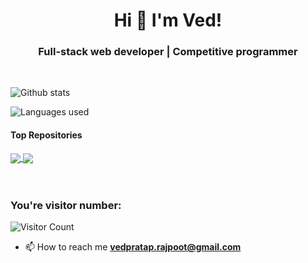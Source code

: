 <h1 align="center">Hi 👋 I'm Ved!</h1>
<h3 align="center">Full-stack web developer | Competitive programmer </h3>
<br>
<!--
**ved-rajpoot/ved-rajpoot** is a ✨ _special_ ✨ repository because its `README.md` (this file) appears on your GitHub profile.

Here are some ideas to get you started:

- 🔭 I’m currently working on ...
- 🌱 I’m currently learning ...
- 👯 I’m looking to collaborate on ...
- 🤔 I’m looking for help with ...
- 💬 Ask me about ...
- 📫 How to reach me: ...
- 😄 Pronouns: ...
- ⚡ Fun fact: ...
-->



<!-- <code><img height="20" src="https://raw.githubusercontent.com/github/explore/80688e429a7d4ef2fca1e82350fe8e3517d3494d/topics/javascript/javascript.png"></code> -->
<!-- <code><img height="20" src="https://raw.githubusercontent.com/github/explore/80688e429a7d4ef2fca1e82350fe8e3517d3494d/topics/react/react.png"></code> -->
<!-- <code><img height="20" src="https://raw.githubusercontent.com/github/explore/80688e429a7d4ef2fca1e82350fe8e3517d3494d/topics/nodejs/nodejs.png"></code> -->
<!-- <code><img height="20" src="https://raw.githubusercontent.com/github/explore/5c058a388828bb5fde0bcafd4bc867b5bb3f26f3/topics/cpp/cpp.png"></code> -->
<!-- <code><img height="20" src="https://raw.githubusercontent.com/github/explore/80688e429a7d4ef2fca1e82350fe8e3517d3494d/topics/bootstrap/bootstrap.png"></code>     -->


![Github stats](https://github-readme-stats-beryl.vercel.app/api?username=ved-rajpoot&show_icons=true&title_color=fff&icon_color=79ff97&text_color=9f9f9f&bg_color=151515)

![Languages used](https://github-readme-stats.vercel.app/api/top-langs/?username=ved-rajpoot&layout=compact&show_icons=true&title_color=fff&icon_color=79ff97&text_color=9f9f9f&bg_color=151515)


#### Top Repositories


<a href="https://github.com/ved-rajpoot/Quizerr">
  <img align="center" src="https://github-readme-stats.vercel.app/api/pin/?username=ved-rajpoot&repo=Quizerr&theme=buefy" />
</a>
<a href="https://github.com/ved-rajpoot/DADIDUE.COM">
  <img align="center" src="https://github-readme-stats.vercel.app/api/pin/?username=ved-rajpoot&repo=DADIDUE.COM&theme=buefy" />
</a>

<br />
<br />

<!-- <a href="https://twitter.com/ved-rajpoot"> -->
<!--   <img align="right" alt="vedimg | Twitter" width="21px" src="https://raw.githubusercontent.com/anuraghazra/anuraghazra/master/assets/twitter.svg" /> -->
<!-- </a> -->
<!-- <a href="https://codesandbox.io/u/anuraghazra"> -->
<!--   <img align="right" alt="Anurag Hazra | CodeSandbox" width="20px" src="https://raw.githubusercontent.com/anuraghazra/anuraghazra/master/assets/codesandbox.svg" /> -->
<!-- </a> -->


<!-- <h3 align="left">Connect with me:</h3>

<a href="mailto:vedbannarajpoot@gmail.com"><img height='25' src="https://img.shields.io/badge/e‑mail-D14836.svg?style=for-the-badge&logo=GMail&logoColor=white"/></a>
<a href="https://www.linkedin.com/in/ved-pratap-singh-rajpoot-34a7b91b2/"><img height='25' src="https://img.shields.io/badge/linkedin-1771E6.svg?style=for-the-badge&logo=linkedin&logoColor=white"/></a>
<a href="https://instagram.com/ved_._.___"><img height='25' src="https://img.shields.io/badge/instagram-E4405F.svg?style=for-the-badge&logo=instagram&logoColor=white"/></a>
<a href=""><img height='25' src="https://img.shields.io/badge/facebook-0077B5.svg?style=for-the-badge&logo=facebook&logoColor=white"/></a>
<a href=""><img height='25' src="https://img.shields.io/badge/twitter-1DA1F2.svg?style=for-the-badge&logo=twitter&logoColor=white"/></a>
 -->
<br>

### You're visitor number:<br>
![Visitor Count](https://profile-counter.glitch.me/ved-rajpoot/count.svg)

- 📫 How to reach me **vedpratap.rajpoot@gmail.com**

